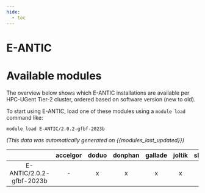 ```yaml
---
hide:
  - toc
---
```


E-ANTIC
=======

# Available modules


The overview below shows which E-ANTIC installations are available per HPC-UGent Tier-2 cluster, ordered based on software version (new to old).

To start using E-ANTIC, load one of these modules using a `module load` command like:

```shell
module load E-ANTIC/2.0.2-gfbf-2023b
```

*(This data was automatically generated on {{modules_last_updated}})*  

| |accelgor|doduo|donphan|gallade|joltik|shinx|skitty|
| :---: | :---: | :---: | :---: | :---: | :---: | :---: | :---: |
|E-ANTIC/2.0.2-gfbf-2023b|-|x|x|x|x|x|x|
